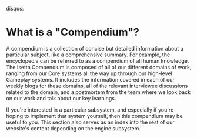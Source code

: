 disqus:

# What is a "Compendium"?

A compendium is a collection of concise but detailed information about a particular subject, like a comprehensive summary. For example, the encyclopedia can be referred to as a compendium of all human knowledge.
The Isetta Compendium is composed of all of our different domains of work, ranging from our Core systems all the way up through our high-level Gameplay systems. It includes the information covered in each of our weekly blogs for these domains, all of the relevant interviewee discussions related to the domain, and a postmortem from the team where we look back on our work and talk about our key learnings.

If you're interested in a particular subsystem, and especially if you're hoping to implement that system yourself, then this compendium may be useful to you. This section also serves as an index into the rest of our website's content depending on the engine subsystem.